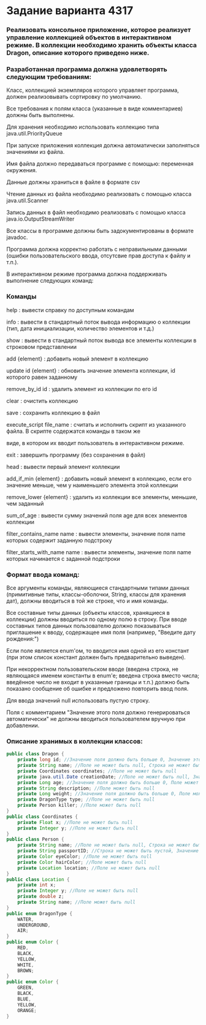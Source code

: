 # Задание варианта 4317

### Реализовать консольное приложение, которое реализует управление коллекцией объектов в интерактивном режиме. В коллекции необходимо хранить объекты класса Dragon, описание которого приведено ниже.

### Разработанная программа должна удовлетворять следующим требованиям:

Класс, коллекцией экземпляров которого управляет программа, должен реализовывать сортировку по умолчанию.

Все требования к полям класса (указанные в виде комментариев) должны быть выполнены.

Для хранения необходимо использовать коллекцию типа java.util.PriorityQueue

При запуске приложения коллекция должна автоматически заполняться значениями из файла.

Имя файла должно передаваться программе с помощью: переменная окружения.

Данные должны храниться в файле в формате csv

Чтение данных из файла необходимо реализовать с помощью класса java.util.Scanner

Запись данных в файл необходимо реализовать с помощью класса java.io.OutputStreamWriter

Все классы в программе должны быть задокументированы в формате javadoc.

Программа должна корректно работать с неправильными данными (ошибки пользовательского ввода, отсутсвие прав доступа к файлу и т.п.).

В интерактивном режиме программа должна поддерживать выполнение следующих команд:

### Команды
help : вывести справку по доступным командам

info : вывести в стандартный поток вывода информацию о коллекции (тип, дата инициализации, количество элементов и т.д.)

show : вывести в стандартный поток вывода все элементы коллекции в строковом представлении

add {element} : добавить новый элемент в коллекцию

update id {element} : обновить значение элемента коллекции, id которого равен заданному

remove_by_id id : удалить элемент из коллекции по его id

clear : очистить коллекцию

save : сохранить коллекцию в файл

execute_script file_name : считать и исполнить скрипт из указанного файла. В скрипте содержатся команды в таком же 

виде, в котором их вводит пользователь в интерактивном режиме.

exit : завершить программу (без сохранения в файл)

head : вывести первый элемент коллекции

add_if_min {element} : добавить новый элемент в коллекцию, если его значение меньше, чем у наименьшего элемента этой коллекции

remove_lower {element} : удалить из коллекции все элементы, меньшие, чем заданный

sum_of_age : вывести сумму значений поля age для всех элементов коллекции

filter_contains_name name : вывести элементы, значение поля name которых содержит заданную подстроку

filter_starts_with_name name : вывести элементы, значение поля name которых начинается с заданной подстроки

### Формат ввода команд:

Все аргументы команды, являющиеся стандартными типами данных (примитивные типы, классы-оболочки, String, классы для хранения дат), должны вводиться в той же строке, что и имя команды.

Все составные типы данных (объекты классов, хранящиеся в коллекции) должны вводиться по одному полю в строку.
При вводе составных типов данных пользователю должно показываться приглашение к вводу, содержащее имя поля (например, "Введите дату рождения:")

Если поле является enum'ом, то вводится имя одной из его констант (при этом список констант должен быть предварительно выведен).

При некорректном пользовательском вводе (введена строка, не являющаяся именем константы в enum'е; введена строка вместо числа; введённое число не входит в указанные границы и т.п.) должно быть показано сообщение об ошибке и предложено повторить ввод поля.

Для ввода значений null использовать пустую строку.

Поля с комментарием "Значение этого поля должно генерироваться автоматически" не должны вводиться пользователем вручную при добавлении.

### Описание хранимых в коллекции классов:
```java
public class Dragon {
    private long id; //Значение поля должно быть больше 0, Значение этого поля должно быть уникальным, Значение этого поля должно генерироваться автоматически
    private String name; //Поле не может быть null, Строка не может быть пустой
    private Coordinates coordinates; //Поле не может быть null
    private java.util.Date creationDate; //Поле не может быть null, Значение этого поля должно генерироваться автоматически
    private Long age; //Значение поля должно быть больше 0, Поле может быть null
    private String description; //Поле может быть null
    private Long weight; //Значение поля должно быть больше 0, Поле может быть null
    private DragonType type; //Поле не может быть null
    private Person killer; //Поле может быть null
}
public class Coordinates {
    private Float x; //Поле не может быть null
    private Integer y; //Поле не может быть null
}
public class Person {
    private String name; //Поле не может быть null, Строка не может быть пустой
    private String passportID; //Строка не может быть пустой, Значение этого поля должно быть уникальным, Поле не может быть null
    private Color eyeColor; //Поле не может быть null
    private Color hairColor; //Поле может быть null
    private Location location; //Поле не может быть null
}
public class Location {
    private int x;
    private Integer y; //Поле не может быть null
    private double z;
    private String name; //Поле может быть null
}
public enum DragonType {
    WATER,
    UNDERGROUND,
    AIR;
}
public enum Color {
    RED,
    BLACK,
    YELLOW,
    WHITE,
    BROWN;
}
public enum Color {
    GREEN,
    BLACK,
    BLUE,
    YELLOW,
    ORANGE;
}
```
